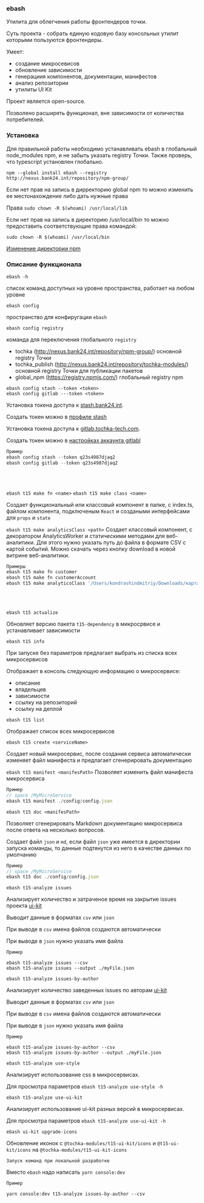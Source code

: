 ### ebash

Утилита для облегчения работы фронтендеров точки.

Суть проекта - собрать единую кодовую базу консольных утилит которыми пользуются фронтендеры.

Умеет:
- создание микросевисов 
- обновление зависимости 
- генерациия компонентов, документации, манифестов
- анализ репозитории
- утилиты UI Kit 

Проект является open-source.

Позволено расширять функционал, вне зависимости от количества потребителей.

### Установка
Для правильной работы необходимо устанавливать ebash в глобальный node_modules npm, и не забыть указать registry Точки.
Также проверь, что typescript установлен глобально.

```npm --global install ebash --registry http://nexus.bank24.int/repository/npm-group/``` 

Если нет прав на запись в дирректорию global npm то можно изменить ее местонахождение либо дать нужные права

Права
```sudo chown -R $(whoami) /usr/local/lib``` 

Если нет прав на запись в директорию /usr/local/bin то можно предоставить соответствующие права командой:

```sudo chown -R $(whoami) /usr/local/bin``` 


[Изменение директории npm](https://github.com/mixonic/docs.npmjs.com/blob/master/content/getting-started/fixing-npm-permissions.md)

### Описание функционала  
```ebash -h```

cписок команд доступных на уровне пространства, работает на любом уровне

```ebash config``` 

пространство для конфиругации `ebash`

```ebash config registry```

команда для переключения глобального `registry`

- tochka (http://nexus.bank24.int/repository/npm-group/) основной registry Точки
- tochka_publish (http://nexus.bank24.int/repository/tochka-modules/)  основной registry Точки для публикации пакетов
- global_npm (https://registry.npmjs.com/)  глобальный registry npm

```
ebash config stash --token <token>
ebash config gitlab ---token <token>
```
Установка токена доступа к [stash.bank24.int](https://stash.bank24.int/).

Создать токен можно в [профиле stash](https://stash.bank24.int/plugins/servlet/access-tokens/manage) 

Установка токена доступа к [gitlab.tochka-tech.com](https://gitlab.tochka-tech.com/).

Создать токен можно в [настройках аккаунта gitlabl](https://gitlab.tochka-tech.com/profile/personal_access_tokens)

```javascript
Пример
ebash config stash --token q23s4987djaq2
ebash config gitlab --token q23s4987djaq2
```
<br>
<br>

```ebash t15 make fn <name>```
```ebash t15 make class <name>```

Создает функциональный или классовый компонент в папке, с index.ts, файлом компонента, подключеным `React` и создаными интерфейсами для `props` и `state`

```ebash t15 make analyticsClass <path>```
Создает классовый компонент, с декоратором AnalyticsWorker и статическими методами для веб-аналитики.
Для этого нужно указать путь до файла в формате CSV с картой событий. Можно скачать через кнопку download в новой витрине веб-аналитики. 

 
```javascript
Примеры
ebash t15 make fn customer
ebash t15 make fn customerAccount
ebash t15 make analyticsClass '/Users/kondrashindmitriy/Downloads/карта_событий (3).csv'
```
<br>
<br>

```ebash t15 actualize```

Обновляет версию пакета `t15-dependency` в микросрвисе и устанавливает зависимости

```ebash t15 info```

При запуске без параметров предлагает выбрать из списка всех микросервисов

Отображает в консоль следующую информацию о микросервисе:
+ описание
+ владельцев
+ зависимости
+ ссылку на репозиторий  
+ ссылку на деплой

```ebash t15 list```

Отображает список всех микросервисов

```ebash t15 create <serviceName>```

Создает новый микросервис, после создания сервиса автоматически изменяет файл манифеста и предлагает сгенерировать документацию

```ebash t15 manifest <manifesPath>```
Позволяет изменить файл манифеста микросервиса

```javascript
Пример
// space /MyMicroService
ebash t15 manifest ./config/config.json
```

```ebash t15 doc <manifesPath>```

Позволяет сгенерировать Markdown документацию микросервиса после ответа на несколько вопросов.

Создает файл `json` и `md`, если файл `json` уже имеется в директории запуска команды, то данные подтянутся из него в качестве данных по умолчанию

```javascript
Пример
// space /MyMicroService
ebash t15 doc ./config/config.json
```

```ebash t15-analyze issues```

Анализирует количество и затраченое время на закрытие issues проекта [ui-kit](https://gitlab.tochka-tech.com/frontend-core/t15-ui-kit)

Выводит данные в форматах `csv` или `json`

При выводе в `csv` имена файлов создаются автоматически

При выводе в `json` нужно указать имя файла

```
Пример

ebash t15-analyze issues --csv
ebash t15-analyze issues --output ./myFile.json
```

```ebash t15-analyze issues-by-author```

Анализирует количество заведенных issues по авторам [ui-kit](https://gitlab.tochka-tech.com/frontend-core/t15-ui-kit)
 
Выводит данные в форматах `csv` или `json`

При выводе в `csv` имена файлов создаются автоматически

При выводе в `json` нужно указать имя файла

```
Пример

ebash t15-analyze issues-by-author --csv
ebash t15-analyze issues-by-author --output ./myFile.json
```

```ebash t15-analyze use-style```

Анализирует использование css в микросервисах.

Для просмотра параметров `ebash t15-analyze use-style -h`


```ebash t15-analyze use-ui-kit```

Анализирует использование ui-kit разных версий в микросервисах.

Для просмотра параметров `ebash t15-analyze use-ui-kit -h`

```ebash ui-kit upgrade-icons```

Обновление иконок с `@tochka-modules/t15-ui-kit/icons` и `@t15-ui-kit/icons` на `@tochka-modules/t15-ui-kit-icons`

```Запуск команд при локальной разработке```

Вместо `ebash` надо написать `yarn console:dev`

```
Пример

yarn console:dev t15-analyze issues-by-author --csv
```
